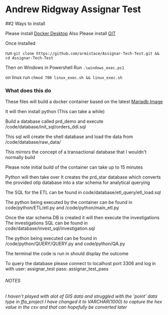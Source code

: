 # Andrew Ridgway Assignar Test

##2 Ways to install

Please install [Docker Desktop](https://www.docker.com/get-started)
Also Please install [GIT](https://git-scm.com/downloads)

Once installed

run
```git clone https://github.com/armistace/Assignar-Tech-Test.git && cd Assignar-Tech-Test```

Then on Windows in Powershell Run
```.\windows_exec.ps1```

on linux run
```chmod 700 linux_exec.sh && linux_exec.sh```

### What does this do

These files will build a docker container based on the latest [Mariadb Image](https://hub.docker.com/_/mariadb)

It will then install python (This can take a while)

Build a database called prd_demo and execute /code/database/init_sql/orders_ddl.sql

This sql will create the shell database and load the data from
/code/database/raw_data/

This mirrors the concept of a transactional database that I wouldn't normally build

Please note initial build of the container can take up to 15 minutes

Python will then take over
It creates the prd_star database which converts the provided otlp database into a star schema for analytical querying

The SQL for the ETL can be found in code/database/etl_query/etl_load.sql

The python being executed by the container can be found in code/python/ETL/etl.py and /code/python/main_etl.py

Once the star schema DB is created it will then execute the investigations
The investigations SQL can be found in code/database/invest_sql/investigation.sql

The python being executed can be found in /code/python/QUERY/QUERY.py
and code/python/QA.py

The terminal the code is run in should display the outcome

To query the database please connect to localhost port 3306 and log in with
user: assignar_test
pass: assignar_test_pass


###### NOTES
###### _I haven't played with alot of GIS data and struggled with the 'point' data type in ffa_project I have changed it to VARCHAR(1000) to capture the hex value in the csv and that can hopefully be converted later_




